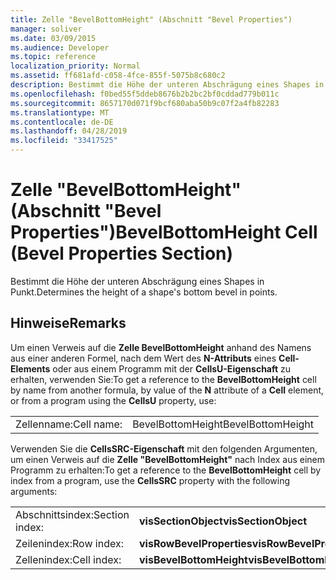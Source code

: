 ```yaml
---
title: Zelle "BevelBottomHeight" (Abschnitt "Bevel Properties")
manager: soliver
ms.date: 03/09/2015
ms.audience: Developer
ms.topic: reference
localization_priority: Normal
ms.assetid: ff681afd-c058-4fce-855f-5075b8c680c2
description: Bestimmt die Höhe der unteren Abschrägung eines Shapes in Punkt.
ms.openlocfilehash: f0bed55f5ddeb8676b2b2bc2bf0cddad779b011c
ms.sourcegitcommit: 8657170d071f9bcf680aba50b9c07f2a4fb82283
ms.translationtype: MT
ms.contentlocale: de-DE
ms.lasthandoff: 04/28/2019
ms.locfileid: "33417525"
---
```

# <a name="bevelbottomheight-cell-bevel-properties-section"></a><span data-ttu-id="68860-103">Zelle "BevelBottomHeight" (Abschnitt "Bevel Properties")</span><span class="sxs-lookup"><span data-stu-id="68860-103">BevelBottomHeight Cell (Bevel Properties Section)</span></span>

<span data-ttu-id="68860-104">Bestimmt die Höhe der unteren Abschrägung eines Shapes in Punkt.</span><span class="sxs-lookup"><span data-stu-id="68860-104">Determines the height of a shape's bottom bevel in points.</span></span> 
  
## <a name="remarks"></a><span data-ttu-id="68860-105">Hinweise</span><span class="sxs-lookup"><span data-stu-id="68860-105">Remarks</span></span>

<span data-ttu-id="68860-106">Um einen Verweis auf die **Zelle BevelBottomHeight** anhand des Namens aus einer anderen Formel, nach dem Wert des **N-Attributs** eines **Cell-Elements** oder aus einem Programm mit der **CellsU-Eigenschaft** zu erhalten, verwenden Sie:</span><span class="sxs-lookup"><span data-stu-id="68860-106">To get a reference to the **BevelBottomHeight** cell by name from another formula, by value of the **N** attribute of a **Cell** element, or from a program using the **CellsU** property, use:</span></span> 
  
|||
|:-----|:-----|
| <span data-ttu-id="68860-107">Zellenname:</span><span class="sxs-lookup"><span data-stu-id="68860-107">Cell name:</span></span>  <br/> | <span data-ttu-id="68860-108">BevelBottomHeight</span><span class="sxs-lookup"><span data-stu-id="68860-108">BevelBottomHeight</span></span>  <br/> |
   
<span data-ttu-id="68860-109">Verwenden Sie die **CellsSRC-Eigenschaft** mit den folgenden Argumenten, um einen Verweis auf die **Zelle "BevelBottomHeight"** nach Index aus einem Programm zu erhalten:</span><span class="sxs-lookup"><span data-stu-id="68860-109">To get a reference to the **BevelBottomHeight** cell by index from a program, use the **CellsSRC** property with the following arguments:</span></span> 
  
|||
|:-----|:-----|
| <span data-ttu-id="68860-110">Abschnittsindex:</span><span class="sxs-lookup"><span data-stu-id="68860-110">Section index:</span></span>  <br/> |<span data-ttu-id="68860-111">**visSectionObject**</span><span class="sxs-lookup"><span data-stu-id="68860-111">**visSectionObject**</span></span> <br/> |
| <span data-ttu-id="68860-112">Zeilenindex:</span><span class="sxs-lookup"><span data-stu-id="68860-112">Row index:</span></span>  <br/> |<span data-ttu-id="68860-113">**visRowBevelProperties**</span><span class="sxs-lookup"><span data-stu-id="68860-113">**visRowBevelProperties**</span></span> <br/> |
| <span data-ttu-id="68860-114">Zellenindex:</span><span class="sxs-lookup"><span data-stu-id="68860-114">Cell index:</span></span>  <br/> |<span data-ttu-id="68860-115">**visBevelBottomHeight**</span><span class="sxs-lookup"><span data-stu-id="68860-115">**visBevelBottomHeight**</span></span> <br/> |
   

